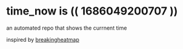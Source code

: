 # time_now is (( 1686049200707 ))

an automated repo that shows the currnent time

inspired by [breakingheatmap](https://github.com/breakingheatmap/breakingheatmap)